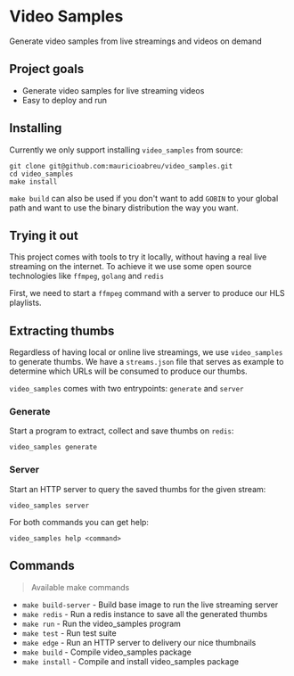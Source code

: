 # Video Samples

Generate video samples from live streamings and videos on demand

## Project goals

* Generate video samples for live streaming videos
* Easy to deploy and run

## Installing

Currently we only support installing `video_samples` from source:

```console
git clone git@github.com:mauricioabreu/video_samples.git
cd video_samples
make install
```

`make build` can also be used if you don't want to add `GOBIN` to your global path and want to use
the binary distribution the way you want.

## Trying it out

This project comes with tools to try it locally, without having a real live streaming on the internet.
To achieve it we use some open source technologies like `ffmpeg`, `golang` and `redis`

First, we need to start a `ffmpeg` command with a server to produce our HLS playlists.

## Extracting thumbs

Regardless of having local or online live streamings, we use `video_samples` to generate thumbs.
We have a `streams.json` file that serves as example to determine which URLs will be consumed to produce our thumbs.

`video_samples` comes with two entrypoints: `generate` and `server`

### Generate

Start a program to extract, collect and save thumbs on `redis`:

```console
video_samples generate
```

### Server

Start an HTTP server to query the saved thumbs for the given stream:

```console
video_samples server
```

For both commands you can get help:

```console
video_samples help <command>
```

## Commands

> Available make commands

* `make build-server` - Build base image to run the live streaming server
* `make redis` - Run a redis instance to save all the generated thumbs
* `make run` - Run the video_samples program
* `make test` - Run test suite
* `make edge` - Run an HTTP server to delivery our nice thumbnails
* `make build` - Compile video_samples package
* `make install` - Compile and install video_samples package
